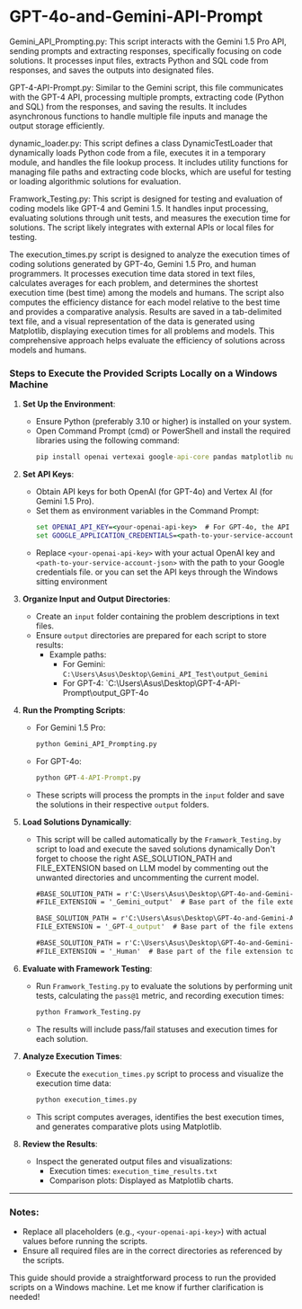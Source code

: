# GPT-4o-and-Gemini-API-Prompt
Gemini_API_Prompting.py: This script interacts with the Gemini 1.5 Pro API, sending prompts and extracting responses, specifically focusing on code solutions. It processes input files, extracts Python and SQL code from responses, and saves the outputs into designated files.

GPT-4-API-Prompt.py: Similar to the Gemini script, this file communicates with the GPT-4 API, processing multiple prompts, extracting code (Python and SQL) from the responses, and saving the results. It includes asynchronous functions to handle multiple file inputs and manage the output storage efficiently. 

dynamic_loader.py: This script defines a class DynamicTestLoader that dynamically loads Python code from a file, executes it in a temporary module, and handles the file lookup process. It includes utility functions for managing file paths and extracting code blocks, which are useful for testing or loading algorithmic solutions for evaluation.

Framwork_Testing.py: This script is designed for testing and evaluation of coding models like GPT-4 and Gemini 1.5. It handles input processing, evaluating solutions through unit tests, and measures the execution time for solutions. The script likely integrates with external APIs or local files for testing.

The execution_times.py script is designed to analyze the execution times of coding solutions generated by GPT-4o, Gemini 1.5 Pro, and human programmers. It processes execution time data stored in text files, calculates averages for each problem, and determines the shortest execution time (best time) among the models and humans.
The script also computes the efficiency distance for each model relative to the best time and provides a comparative analysis. Results are saved in a tab-delimited text file, and a visual representation of the data is generated using Matplotlib, displaying execution times for all problems and models. This comprehensive approach helps evaluate the efficiency of solutions across models and humans.

### Steps to Execute the Provided Scripts Locally on a Windows Machine

1. **Set Up the Environment**:
   - Ensure Python (preferably 3.10 or higher) is installed on your system.
   - Open Command Prompt (cmd) or PowerShell and install the required libraries using the following command:
     ```cmd
     pip install openai vertexai google-api-core pandas matplotlib numpy
     ```

2. **Set API Keys**:
   - Obtain API keys for both OpenAI (for GPT-4o) and Vertex AI (for Gemini 1.5 Pro).
   - Set them as environment variables in the Command Prompt:
     ```cmd
     set OPENAI_API_KEY=<your-openai-api-key>  # For GPT-4o, the API keys are set through the Windows system environment settings.
     set GOOGLE_APPLICATION_CREDENTIALS=<path-to-your-service-account-json>  # For Gemini, this line doesn't exist in my code because the API keys are set through the Windows system environment settings.
     ```
   - Replace `<your-openai-api-key>` with your actual OpenAI key and `<path-to-your-service-account-json>` with the path to your Google credentials file. or you can set the API keys through the Windows sitting environment

3. **Organize Input and Output Directories**:
   - Create an `input` folder containing the problem descriptions in text files.
   - Ensure `output` directories are prepared for each script to store results:
     - Example paths:
       - For Gemini: `C:\Users\Asus\Desktop\Gemini_API_Test\output_Gemini`
       - For GPT-4: `C:\Users\Asus\Desktop\GPT-4-API-Prompt\output_GPT-4o

4. **Run the Prompting Scripts**:
   - For Gemini 1.5 Pro:
     ```cmd
     python Gemini_API_Prompting.py
     ```
   - For GPT-4o:
     ```cmd
     python GPT-4-API-Prompt.py
     ```
   - These scripts will process the prompts in the `input` folder and save the solutions in their respective `output` folders.

5. **Load Solutions Dynamically**:
   - This script will be called automatically by the `Framwork_Testing.by` script to load and execute the saved solutions dynamically 
     Don't forget to choose the right ASE_SOLUTION_PATH and FILE_EXTENSION based on LLM model by commenting out the unwanted directories and uncommenting the current model.

     ```cmd   
     #BASE_SOLUTION_PATH = r'C:\Users\Asus\Desktop\GPT-4o-and-Gemini-API-Prompt\output_Gemini'  # Set this to the appropriate path
     #FILE_EXTENSION = '_Gemini_output'  # Base part of the file extension to match

     BASE_SOLUTION_PATH = r'C:\Users\Asus\Desktop\GPT-4o-and-Gemini-API-Prompt\output_GPT-4o'  # Set this to the appropriate path
     FILE_EXTENSION = '_GPT-4_output'  # Base part of the file extension to match

     #BASE_SOLUTION_PATH = r'C:\Users\Asus\Desktop\GPT-4o-and-Gemini-API-Prompt\human_output'  # Set this to the appropriate path
     #FILE_EXTENSION = '_Human'  # Base part of the file extension to match
     ```
7. **Evaluate with Framework Testing**:
   - Run `Framwork_Testing.py` to evaluate the solutions by performing unit tests, calculating the `pass@1` metric, and recording execution times:
     ```cmd
     python Framwork_Testing.py
     ```
   - The results will include pass/fail statuses and execution times for each solution.

8. **Analyze Execution Times**:
   - Execute the `execution_times.py` script to process and visualize the execution time data:
     ```cmd
     python execution_times.py
     ```
   - This script computes averages, identifies the best execution times, and generates comparative plots using Matplotlib.

9. **Review the Results**:
   - Inspect the generated output files and visualizations:
     - Execution times: `execution_time_results.txt`
     - Comparison plots: Displayed as Matplotlib charts.
---

### Notes:
- Replace all placeholders (e.g., `<your-openai-api-key>`) with actual values before running the scripts.
- Ensure all required files are in the correct directories as referenced by the scripts.

This guide should provide a straightforward process to run the provided scripts on a Windows machine. Let me know if further clarification is needed!



